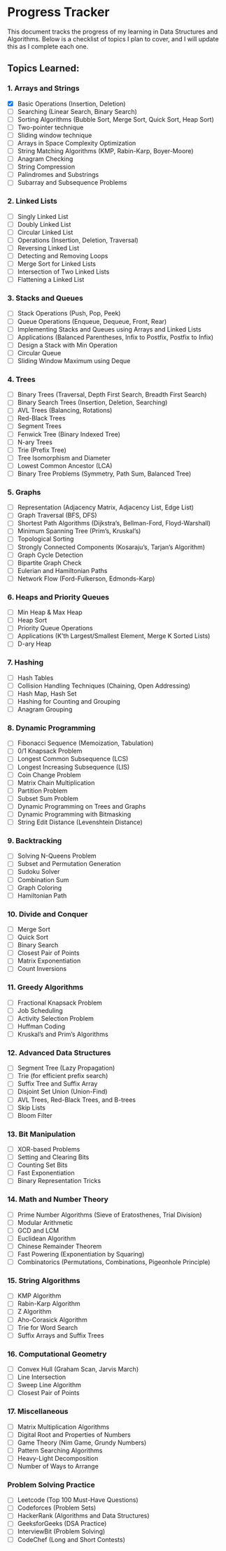 # Progress Tracker

This document tracks the progress of my learning in Data Structures and Algorithms. Below is a checklist of topics I plan to cover, and I will update this as I complete each one.

## Topics Learned:

### 1. **Arrays and Strings**
- [x] Basic Operations (Insertion, Deletion)
- [ ] Searching (Linear Search, Binary Search)
- [ ] Sorting Algorithms (Bubble Sort, Merge Sort, Quick Sort, Heap Sort)
- [ ] Two-pointer technique
- [ ] Sliding window technique
- [ ] Arrays in Space Complexity Optimization
- [ ] String Matching Algorithms (KMP, Rabin-Karp, Boyer-Moore)
- [ ] Anagram Checking
- [ ] String Compression
- [ ] Palindromes and Substrings
- [ ] Subarray and Subsequence Problems

### 2. **Linked Lists**
- [ ] Singly Linked List
- [ ] Doubly Linked List
- [ ] Circular Linked List
- [ ] Operations (Insertion, Deletion, Traversal)
- [ ] Reversing Linked List
- [ ] Detecting and Removing Loops
- [ ] Merge Sort for Linked Lists
- [ ] Intersection of Two Linked Lists
- [ ] Flattening a Linked List

### 3. **Stacks and Queues**
- [ ] Stack Operations (Push, Pop, Peek)
- [ ] Queue Operations (Enqueue, Dequeue, Front, Rear)
- [ ] Implementing Stacks and Queues using Arrays and Linked Lists
- [ ] Applications (Balanced Parentheses, Infix to Postfix, Postfix to Infix)
- [ ] Design a Stack with Min Operation
- [ ] Circular Queue
- [ ] Sliding Window Maximum using Deque

### 4. **Trees**
- [ ] Binary Trees (Traversal, Depth First Search, Breadth First Search)
- [ ] Binary Search Trees (Insertion, Deletion, Searching)
- [ ] AVL Trees (Balancing, Rotations)
- [ ] Red-Black Trees
- [ ] Segment Trees
- [ ] Fenwick Tree (Binary Indexed Tree)
- [ ] N-ary Trees
- [ ] Trie (Prefix Tree)
- [ ] Tree Isomorphism and Diameter
- [ ] Lowest Common Ancestor (LCA)
- [ ] Binary Tree Problems (Symmetry, Path Sum, Balanced Tree)

### 5. **Graphs**
- [ ] Representation (Adjacency Matrix, Adjacency List, Edge List)
- [ ] Graph Traversal (BFS, DFS)
- [ ] Shortest Path Algorithms (Dijkstra’s, Bellman-Ford, Floyd-Warshall)
- [ ] Minimum Spanning Tree (Prim’s, Kruskal’s)
- [ ] Topological Sorting
- [ ] Strongly Connected Components (Kosaraju’s, Tarjan’s Algorithm)
- [ ] Graph Cycle Detection
- [ ] Bipartite Graph Check
- [ ] Eulerian and Hamiltonian Paths
- [ ] Network Flow (Ford-Fulkerson, Edmonds-Karp)

### 6. **Heaps and Priority Queues**
- [ ] Min Heap & Max Heap
- [ ] Heap Sort
- [ ] Priority Queue Operations
- [ ] Applications (K’th Largest/Smallest Element, Merge K Sorted Lists)
- [ ] D-ary Heap

### 7. **Hashing**
- [ ] Hash Tables
- [ ] Collision Handling Techniques (Chaining, Open Addressing)
- [ ] Hash Map, Hash Set
- [ ] Hashing for Counting and Grouping
- [ ] Anagram Grouping

### 8. **Dynamic Programming**
- [ ] Fibonacci Sequence (Memoization, Tabulation)
- [ ] 0/1 Knapsack Problem
- [ ] Longest Common Subsequence (LCS)
- [ ] Longest Increasing Subsequence (LIS)
- [ ] Coin Change Problem
- [ ] Matrix Chain Multiplication
- [ ] Partition Problem
- [ ] Subset Sum Problem
- [ ] Dynamic Programming on Trees and Graphs
- [ ] Dynamic Programming with Bitmasking
- [ ] String Edit Distance (Levenshtein Distance)

### 9. **Backtracking**
- [ ] Solving N-Queens Problem
- [ ] Subset and Permutation Generation
- [ ] Sudoku Solver
- [ ] Combination Sum
- [ ] Graph Coloring
- [ ] Hamiltonian Path

### 10. **Divide and Conquer**
- [ ] Merge Sort
- [ ] Quick Sort
- [ ] Binary Search
- [ ] Closest Pair of Points
- [ ] Matrix Exponentiation
- [ ] Count Inversions

### 11. **Greedy Algorithms**
- [ ] Fractional Knapsack Problem
- [ ] Job Scheduling
- [ ] Activity Selection Problem
- [ ] Huffman Coding
- [ ] Kruskal’s and Prim’s Algorithms

### 12. **Advanced Data Structures**
- [ ] Segment Tree (Lazy Propagation)
- [ ] Trie (for efficient prefix search)
- [ ] Suffix Tree and Suffix Array
- [ ] Disjoint Set Union (Union-Find)
- [ ] AVL Trees, Red-Black Trees, and B-trees
- [ ] Skip Lists
- [ ] Bloom Filter

### 13. **Bit Manipulation**
- [ ] XOR-based Problems
- [ ] Setting and Clearing Bits
- [ ] Counting Set Bits
- [ ] Fast Exponentiation
- [ ] Binary Representation Tricks

### 14. **Math and Number Theory**
- [ ] Prime Number Algorithms (Sieve of Eratosthenes, Trial Division)
- [ ] Modular Arithmetic
- [ ] GCD and LCM
- [ ] Euclidean Algorithm
- [ ] Chinese Remainder Theorem
- [ ] Fast Powering (Exponentiation by Squaring)
- [ ] Combinatorics (Permutations, Combinations, Pigeonhole Principle)

### 15. **String Algorithms**
- [ ] KMP Algorithm
- [ ] Rabin-Karp Algorithm
- [ ] Z Algorithm
- [ ] Aho-Corasick Algorithm
- [ ] Trie for Word Search
- [ ] Suffix Arrays and Suffix Trees

### 16. **Computational Geometry**
- [ ] Convex Hull (Graham Scan, Jarvis March)
- [ ] Line Intersection
- [ ] Sweep Line Algorithm
- [ ] Closest Pair of Points

### 17. **Miscellaneous**
- [ ] Matrix Multiplication Algorithms
- [ ] Digital Root and Properties of Numbers
- [ ] Game Theory (Nim Game, Grundy Numbers)
- [ ] Pattern Searching Algorithms
- [ ] Heavy-Light Decomposition
- [ ] Number of Ways to Arrange

### **Problem Solving Practice**
- [ ] Leetcode (Top 100 Must-Have Questions)
- [ ] Codeforces (Problem Sets)
- [ ] HackerRank (Algorithms and Data Structures)
- [ ] GeeksforGeeks (DSA Practice)
- [ ] InterviewBit (Problem Solving)
- [ ] CodeChef (Long and Short Contests)
